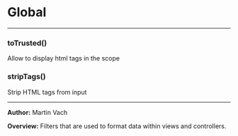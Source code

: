 # Global





* * *

### toTrusted() 

Allow to display html tags in the scope



### stripTags() 

Strip HTML tags from input




* * *



**Author:** Martin Vach



**Overview:** Filters that are used to format data within views and controllers.


